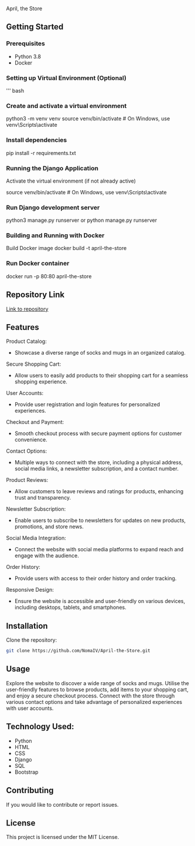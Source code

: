 April, the Store

## Getting Started

### Prerequisites
- Python 3.8
- Docker

### Setting up Virtual Environment (Optional)
''' bash
### Create and activate a virtual environment
python3 -m venv venv
source venv/bin/activate  # On Windows, use venv\Scripts\activate

### Install dependencies
pip install -r requirements.txt

### Running the Django Application
Activate the virtual environment (if not already active)

source venv/bin/activate  # On Windows, use venv\Scripts\activate

### Run Django development server
python3 manage.py runserver or python manage.py runserver

### Building and Running with Docker
Build Docker image
docker build -t april-the-store

### Run Docker container
docker run -p 80:80 april-the-store

## Repository Link
[Link to repository](https://github.com/NomaIV/April-the-Store)

## Features
Product Catalog:
- Showcase a diverse range of socks and mugs in an organized catalog.
  
Secure Shopping Cart:
- Allow users to easily add products to their shopping cart for a seamless shopping experience.
  
User Accounts:
- Provide user registration and login features for personalized experiences.
  
Checkout and Payment:
- Smooth checkout process with secure payment options for customer convenience.
  
Contact Options:
- Multiple ways to connect with the store, including a physical address, social media links, a newsletter subscription, and a contact number.
  
Product Reviews:
- Allow customers to leave reviews and ratings for products, enhancing trust and transparency.
  
Newsletter Subscription:
- Enable users to subscribe to newsletters for updates on new products, promotions, and store news.
  
Social Media Integration:
- Connect the website with social media platforms to expand reach and engage with the audience.
  
Order History:
- Provide users with access to their order history and order tracking.
  
Responsive Design:
- Ensure the website is accessible and user-friendly on various devices, including desktops, tablets, and smartphones.

## Installation
Clone the repository:
```bash
git clone https://github.com/NomaIV/April-the-Store.git
```


## Usage
Explore the website to discover a wide range of socks and mugs. Utilise the user-friendly features to browse products, add items to your shopping cart, and enjoy a secure checkout process. Connect with the store through various contact options and take advantage of personalized experiences with user accounts.

## Technology Used:
- Python
- HTML
- CSS
- Django
- SQL
- Bootstrap

## Contributing
If you would like to contribute or report issues.

## License
This project is licensed under the MIT License.
